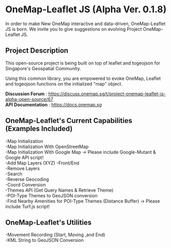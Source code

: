 # OneMap-Leaflet JS (Alpha Ver. 0.1.8)

In order to make New OneMap interactive and data-driven, OneMap-Leaflet JS is born. We invite you to give suggestions on evolving Project OneMap-Leaflet JS.

## Project Description

This open-source project is being built on top of leaflet and togeojson for Singapore's Geospatial Community. 

Using this common library, you are empowered to evoke OneMap, Leaflet and togeojson functions on the initialized "map" object.

<b>Discussion Forum</b> : https://discuss.onemap.sg/t/project-onemap-leaflet-js-alpha-open-source/67<br/>
<b>API Documentation</b> : https://docs.onemap.sg

## OneMap-Leaflet's Current Capabilities (Examples Included)
-Map Initialization<br />
-Map Initialization With OpenStreetMap<br />
-Map Initialization With Google Map -> Please include Google-Mutant & Google API script!<br />
-Add Map Layers (XYZ) -Front/End<br />
-Remove Layers <br />
-Search <br />
-Reverse Geocoding <br />
-Coord Conversion <br />
-Themes API (Get Query Names & Retrieve Theme) <br />
-POI-Type Themes to GeoJSON conversion <br />
-Find Nearby Amenities for POI-Type Themes (Distance Buffer) -> Please include Turf.js script!

## OneMap-Leaflet's Utilities
-Movement Recording (Start, Moving ,and End)<br />
-KML String to GeoJSON Conversion <br />


